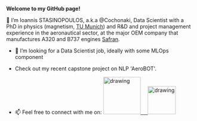 **Welcome to my GitHub page!**

👋 I’m Ioannis STASINOPOULOS, a.k.a @Cochonaki, Data Scientist with a PhD in physics (magnetism, [TU Munich](https://www.tum.de/en/)) and R&D and project management experience in the aeronautical sector, at the major OEM company that manufactures A320 and B737 engines [Safran](https://www.safran-group.com/).
- 👀 I’m looking for a Data Scientist job, ideally with some MLOps component
- Check out my recent capstone project on NLP 'AeroBOT'.


- 📫 Feel free to connect with me on: 
<a href="https://www.linkedin.com/in/ioannis-stasinopoulos/"><img src="https://res.cloudinary.com/importdata/image/upload/v1595012354/linkedin_t9qiwy.png" alt="drawing" width="100"/> &nbsp;&nbsp;&nbsp;&nbsp;<a href="https://www.kaggle.com/ioannisstasinopoulos"><img src="https://res.cloudinary.com/importdata/image/upload/v1595012924/kaggle_ksaktb.png" alt="drawing" width="75"/>


<!---
Cochonaki/Cochonaki is a ✨ special ✨ repository because its `README.md` (this file) appears on your GitHub profile.
You can click the Preview link to take a look at your changes.
--->
